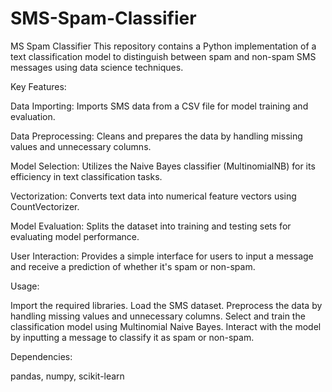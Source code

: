 # SMS-Spam-Classifier
MS Spam Classifier  This repository contains a Python implementation of a text classification model to distinguish between spam and non-spam SMS messages using data science techniques.

Key Features:

Data Importing: Imports SMS data from a CSV file for model training and evaluation.

Data Preprocessing: Cleans and prepares the data by handling missing values and unnecessary columns.

Model Selection: Utilizes the Naive Bayes classifier (MultinomialNB) for its efficiency in text classification tasks.

Vectorization: Converts text data into numerical feature vectors using CountVectorizer.

Model Evaluation: Splits the dataset into training and testing sets for evaluating model performance.

User Interaction: Provides a simple interface for users to input a message and receive a prediction of whether it's spam or non-spam.

Usage:

Import the required libraries.
Load the SMS dataset.
Preprocess the data by handling missing values and unnecessary columns.
Select and train the classification model using Multinomial Naive Bayes.
Interact with the model by inputting a message to classify it as spam or non-spam.

Dependencies:

pandas,
numpy,
scikit-learn
